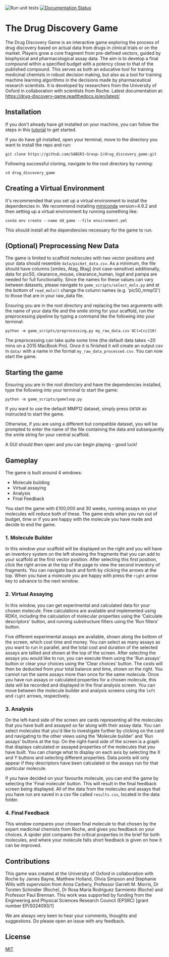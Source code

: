 ![Run unit tests](https://github.com/SABSR3-Group-2/drug_discovery_game/workflows/Run%20unit%20tests/badge.svg) [![Documentation Status](https://readthedocs.org/projects/drug-discovery-game/badge/?version=latest)](https://drug-discovery-game.readthedocs.io/en/latest/?badge=latest)

# The Drug Discovery Game

The Drug Discovery Game is an interactive game exploring the process of drug discovery based on actual data from drugs in clinical trials or on the market. Players grow a core fragment from pre-defined vectors, guided by biophysical and pharmacological assay data. The aim is to develop a final compound within a specified budget with a potency close to that of the published compound. This serves as both an educative tool for training medicinal chemists in robust decision making, but also as a tool for training machine learning algorithms in the decisions made by pharmaceutical research scientists. It is developed by researchers from the University of Oxford in collaboration with scientists from Roche.
Latest documentation at: https://drug-discovery-game.readthedocs.io/en/latest/
## Installation

If you don't already have git installed on your machine, you can follow the steps in this <a href="https://www.atlassian.com/git/tutorials/install-git">tutorial</a> to get started.

If you do have git installed, open your terminal, move to the directory you want to install the repo and run:

`git clone https://github.com/SABSR3-Group-2/drug_discovery_game.git` 

Following successful cloning, navigate to the root directory by running:

`cd drug_discovery_game`

## Creating a Virtual Environment
It's recommended that you set up a virtual environment to install the dependencies in. We recommend installing 
<a href="https://docs.conda.io/en/latest/miniconda.html">miniconda</a> version=4.9.2 and then setting up a virtual environment by running something like:

`conda env create --name dd_game --file environment.yml`

This should install all the dependencies necessary for the game to run.

## (Optional) Preprocessing New Data

The game is limited to scaffold molecules with two vector positions and your data should resemble `data/picket_data.csv`.
As a minimum, the file should have columns [smiles, Atag, Btag] (not case-sensitive) additionally, data for pic50, clearance_mouse, clearance_human,
logd and pampa are needed for full functionality. Since the names for these values can vary between datasets, please 
navigate to `game_scripts/select_mols.py` and at the bottom of `read_mols()` change the column names (e.g. 'pic50_mmp12') to those that are in your raw_data file.

Ensuring you are in the root directory and replacing the two arguments with the name of your data file and the smile string for your scaffold,
run the preprocessing pipeline by typing a command like the following into your terminal:

`python -m game_scripts/preprocessing.py my_raw_data.csv OC(=Ccc210)`

The preprocessing can take quite some time (the default data takes ~20 mins on a 2015 MacBook Pro). Once it is finished it will
create an output csv in `data/` with a name in the format `my_raw_data_processed.csv`. You can now start the game.

## Starting the game

Ensuring you are in the root directory and have the dependencies installed, type the following into your terminal to start the game:

`python -m game_scripts/gameloop.py`

If you want to use the default MMP12 dataset, simply press `ENTER` as instructed to start the game.

Otherwise, if you are using a different but compatible dataset, you will be prompted to enter the name of the file containing the data 
and subsequently the smile string for your central scaffold.

A GUI should then open and you can begin playing - good luck!

## Gameplay

The game is built around 4 windows:
<ul>
<li>Molecule building</li>
<li>Virtual assaying</li>
<li>Analysis</li>
<li>Final Feedback</li>
</ul>
You start the game with £100,000 and 30 weeks, running assays on your molecules will reduce both of these. The game ends
when you run out of budget, time or if you are happy with the molecule you have made and decide to end the game.

### 1. Molecule Builder

In this window your scaffold will be displayed on the right and you will have an inventory system on the left showing 
the fragments that you can add to your scaffold at the first vector position. After selecting this first position, click
the right arrow at the top of the page to view the second inventory of fragments. You can navigate back and forth by 
clicking the arrows at the top. When you have a molecule you are happy with press the `right` arrow key to advance to 
the next window.

### 2. Virtual Assaying

In this window, you can get experimental and calculated data for your chosen molecule. Free calculations are available 
and implemented using RDKit, including the calculation of molecular properties using the 'Calculate descriptors' button,
and running substructure filters using the 'Run filters' button.

Five different experimental assays are available, shown along the bottom of the screen, which cost time and money. You 
can select as many assays as you want to run in parallel, and the total cost and duration of the selected assays are 
tallied and shown at the top of the screen. After selecting the assays you would like to run, you can execute them using
the 'Run assays' button or clear your choices using the 'Clear choices' button. The costs will then be deducted from 
your total balance and time, shown on the right. You cannot run the same assays more than once for the same molecule. 
Once you have run assays or calculated properties for a chosen molecule, this data will be recorded and displayed in the 
final analysis screen. You can move between the molecule builder and analysis screens using the `left` and `right` 
arrows, respectively.

### 3. Analysis

On the left-hand side of the screen are cards representing all the molecules that you have built and assayed so far 
along with their assay data. You can select molecules that you'd like to investigate further by clicking on the card 
and navigating to the other views using the 'Molecule builder' and 'Run assays' buttons at the top. On the right-hand 
side of the screen is a graph that displays calculated or assayed properties of the molecules that you have built. You 
can change what to display on each axis by selecting the X and Y buttons and selecting different properties. Data points
will only appear if they descriptors have been calculated or the assays run for that particular molecule.

If you have decided on your favourite molecule, you can end the game by selecting the 'Final molecule' button. This will
result in the final feedback screen being displayed. All of the data from the molecules and assays that you have run are
saved in a csv file called `results.csv`, located in the data folder.

### 4. Final Feedback

This window compares your chosen final molecule to that chosen by the expert medicinal chemists from Roche, and gives you feedback on your choices. A spider plot compares the critical properties in the brief for both molecules, and where your molecule falls short feedback is given on how it
can be improved.

## Contributions

This game was created at the University of Oxford in collaboration with Roche by James Bayne, Matthew Holland, 
Olivia Simpson and Stephanie Wills with supervision from Anna Carbery, Professor Garrett M. Morris, Dr Torsten 
Schindler (Roche), Dr Rosa María Rodriguez Sarmiento (Roche) and Professor Paul Brennan. This work was supported by 
funding from the Engineering and Physical Sciences Research Council (EPSRC) [grant number EP/S024093/1]

We are always very keen to hear your comments, thoughts and suggestions. Do please open an issue with any feedback.

## License
[MIT](https://choosealicense.com/licenses/mit/)
